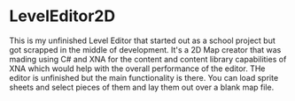 # LevelEditor2D
This is my unfinished Level Editor that started out as a school project but got scrapped in the middle of development.
It's a 2D Map creator that was mading using C# and XNA for the content and content library capabilities of XNA which would help with the overall performance of the editor.
THe editor is unfinished but the main functionality is there. You can load sprite sheets and select pieces of them and lay them out over a blank map file. 
